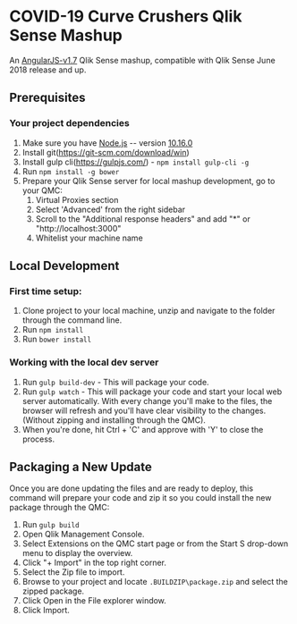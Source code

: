 # COVID-19 Curve Crushers Qlik Sense Mashup
An [AngularJS-v1.7](https://docs.angularjs.org/guide) Qlik Sense mashup, compatible with Qlik Sense June 2018 release and up.

## Prerequisites

### Your project dependencies
1. Make sure you have [Node.js](http://nodejs.org) -- version [10.16.0](https://nodejs.org/download/release/v10.16.0/node-v10.16.0-x64.msi)
2. Install git(https://git-scm.com/download/win)
3. Install gulp cli(https://gulpjs.com/) - `npm install gulp-cli -g`
4. Run `npm install -g bower`
5. Prepare your Qlik Sense server for local mashup development, go to your QMC:
    1. Virtual Proxies section
    2. Select 'Advanced' from the right sidebar
    3. Scroll to the "Additional response headers" and add "*" or "http://localhost:3000"
    4. Whitelist your machine name

## Local Development  
### First time setup:
1. Clone project to your local machine, unzip and navigate to the folder through the command line.
2. Run `npm install`
3. Run `bower install`

### Working with the local dev server
1. Run `gulp build-dev` - This will package your code.  
2. Run `gulp watch` - This will package your code and start your local web server automatically. With every change you'll make to the files, the browser will refresh and you'll have clear visibility to the changes. (Without zipping and installing through the QMC).  
3. When you're done, hit Ctrl + 'C' and approve with 'Y' to close the process.  

## Packaging a New Update  
Once you are done updating the files and are ready to deploy, this command will prepare your code and zip it so you could install the new package through the QMC:  
1. Run `gulp build`
2. Open Qlik Management Console.
3. Select Extensions on the QMC start page or from the Start S drop-down menu to display the overview.
4. Click "+ Import" in the top right corner.
5. Select the Zip file to import.
6. Browse to your project and locate `.BUILDZIP\package.zip` and select the zipped package.
7. Click Open in the File explorer window.
8. Click Import.